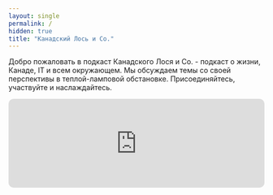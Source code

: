 ```yaml
---
layout: single
permalink: /
hidden: true
title: "Канадский Лось и Со."
---
```


Добро пожаловать в подкаст Канадского Лося и Со. - подкаст о жизни, Канаде, IT и всем окружающем. Мы обсуждаем темы со своей перспективы в теплой-ламповой обстановке. Присоединяйтесь, участвуйте и наслаждайтесь.


<iframe allow="autoplay *; encrypted-media *; fullscreen *" frameborder="0" height="175"
style="width:100%; max-width:660px; overflow:hidden; border-radius:10px;"
sandbox="allow-forms allow-popups allow-same-origin allow-scripts allow-top-navigation-by-user-activation"
src="https://embed.podcasts.apple.com/ru/podcast/%D0%BA%D0%B0%D0%BD%D0%B0%D0%B4%D1%81%D0%BA%D0%B8%D0%B9-%D0%BB%D0%BE%D1%81%D1%8C-%D0%B8-%D0%BA%D0%BE%D0%BC%D0%BF%D0%B0%D0%BD%D0%B8%D1%8F/id363311940"></iframe>